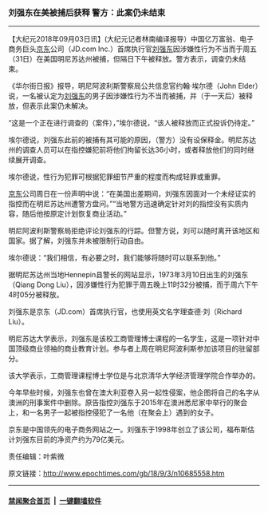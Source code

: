 ### 刘强东在美被捕后获释 警方：此案仍未结束
------------------------

<p>【大纪元2018年09月03日讯】(大纪元记者林南编译报导）中国亿万富翁、电子商务巨头<a href="http://www.epochtimes.com/gb/tag/%E4%BA%AC%E4%B8%9C.html">京东</a>公司（JD.com Inc.）首席执行官<a href="http://www.epochtimes.com/gb/tag/%E5%88%98%E5%BC%BA%E4%B8%9C.html">刘强东</a>因涉嫌性行为不当而于周五（31日）在美国明尼苏达州被捕，但隔日下午被释放。警方表示，调查仍未结束。</p>
<p>《华尔街日报》报导，明尼阿波利斯警察局公共信息官约翰·埃尔德（John Elder）说，一名被认定为<a href="http://www.epochtimes.com/gb/tag/%E5%88%98%E5%BC%BA%E4%B8%9C.html">刘强东</a>的男子因涉嫌性行为不当而被捕，并（于一天后）被释放，但表示此案仍未解决。</p>
<p>“这是一个正在进行调查的（案件），”埃尔德说，“该人被释放而正式投诉仍待定。”</p>
<p>埃尔德说，刘强东此前的被捕有其可能的原因，（警方）没有设保释金。明尼苏达州的调查人员可以在指控嫌犯前将他们拘留长达36小时，或者释放他们的同时继续展开调查。</p>
<p>埃尔德说，性行为犯罪可根据犯罪细节严重的程度而构成轻罪或重罪。</p>
<p><a href="http://www.epochtimes.com/gb/tag/%E4%BA%AC%E4%B8%9C.html">京东</a>公司周日在一份声明中说：“在美国出差期间，刘强东因面对一个未经证实的指控而在明尼苏达州遭警方盘问。”“当地警方迅速确定针对刘的指控没有实质内容，随后他按原定计划恢复商业活动。”</p>
<p>明尼阿波利斯警察局拒绝评论刘强东的行踪。但警方说，刘可以随时离开该地区和国家。据了解，刘强东并未被限制行动自由。</p>
<p>埃尔德说：“我们相信，有必要之时，我们能够将随时可以联系到他。”</p>
<p>据明尼苏达州当地Hennepin县警长的网站显示，1973年3月10日出生的刘强东（Qiang Dong Liu），因涉嫌性行为犯罪于周五晚上11时32分被捕，而于周六下午4时05分被释放。</p>
<p>刘强东是京东（JD.com）首席执行官，也使用英文名字理查德·刘（Richard Liu）。</p>
<p>明尼苏达大学表示，刘强东是该校工商管理博士课程的一名学生，这是一项针对中国顶级商业领袖的商业教育计划。参与者上周在明尼阿波利斯参加该项目的驻留部分。</p>
<p>该大学表示，工商管理课程博士学位是与北京清华大学经济管理学院合作举办的。</p>
<p>今年早些时候，刘强东也曾在澳大利亚卷入另一起性侵案，他企图将自己的名字从澳洲的刑事案件中删除。原告指控刘强东于2015年在澳洲悉尼家中举行的聚会上，和一名男子一起被指控侵犯了一名他（在聚会上）遇到的女子。</p>
<p>京东是中国领先的电子商务网站之一。刘强东于1998年创立了该公司，福布斯估计刘强东目前的净资产约为79亿美元。</p>
<p>责任编辑：叶紫微</p>

原文链接：http://www.epochtimes.com/gb/18/9/3/n10685558.htm


------------------------
#### [禁闻聚合首页](https://github.com/gfw-breaker/banned-news/blob/master/README.md) &nbsp;|&nbsp;  [一键翻墙软件](https://github.com/gfw-breaker/nogfw/blob/master/README.md)